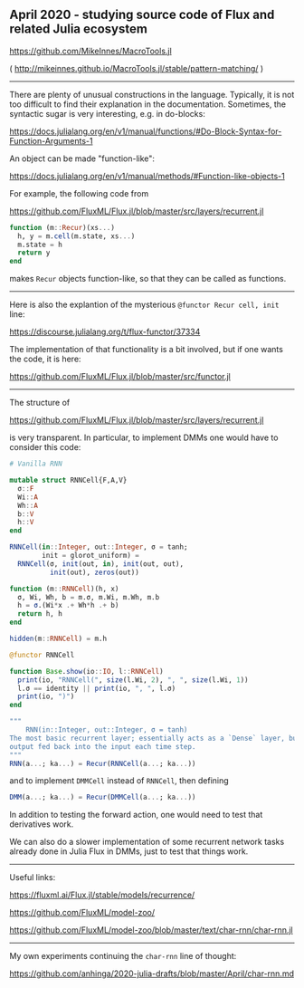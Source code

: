 ## April 2020 - studying source code of Flux and related Julia ecosystem

https://github.com/MikeInnes/MacroTools.jl

( http://mikeinnes.github.io/MacroTools.jl/stable/pattern-matching/ )

---

There are plenty of unusual constructions in the language. Typically, it is not too difficult to find their explanation in the documentation. Sometimes, the syntactic sugar is very interesting, e.g. in do-blocks:

https://docs.julialang.org/en/v1/manual/functions/#Do-Block-Syntax-for-Function-Arguments-1

An object can be made "function-like":

https://docs.julialang.org/en/v1/manual/methods/#Function-like-objects-1

For example, the following code from

https://github.com/FluxML/Flux.jl/blob/master/src/layers/recurrent.jl

```julia
function (m::Recur)(xs...)
  h, y = m.cell(m.state, xs...)
  m.state = h
  return y
end
```

makes `Recur` objects function-like, so that they can be called as functions.

---

Here is also the explantion of the mysterious ```@functor Recur cell, init``` line:

https://discourse.julialang.org/t/flux-functor/37334

The implementation of that functionality is a bit involved, but if one wants the code, it is here:

https://github.com/FluxML/Flux.jl/blob/master/src/functor.jl

---

The structure of

https://github.com/FluxML/Flux.jl/blob/master/src/layers/recurrent.jl

is very transparent. In particular, to implement DMMs one would have to consider this code:

```julia
# Vanilla RNN

mutable struct RNNCell{F,A,V}
  σ::F
  Wi::A
  Wh::A
  b::V
  h::V
end

RNNCell(in::Integer, out::Integer, σ = tanh;
        init = glorot_uniform) =
  RNNCell(σ, init(out, in), init(out, out),
          init(out), zeros(out))

function (m::RNNCell)(h, x)
  σ, Wi, Wh, b = m.σ, m.Wi, m.Wh, m.b
  h = σ.(Wi*x .+ Wh*h .+ b)
  return h, h
end

hidden(m::RNNCell) = m.h

@functor RNNCell

function Base.show(io::IO, l::RNNCell)
  print(io, "RNNCell(", size(l.Wi, 2), ", ", size(l.Wi, 1))
  l.σ == identity || print(io, ", ", l.σ)
  print(io, ")")
end

"""
    RNN(in::Integer, out::Integer, σ = tanh)
The most basic recurrent layer; essentially acts as a `Dense` layer, but with the
output fed back into the input each time step.
"""
RNN(a...; ka...) = Recur(RNNCell(a...; ka...))
```

and to implement `DMMCell` instead of `RNNCell`, then defining

```julia
DMM(a...; ka...) = Recur(DMMCell(a...; ka...))
```

In addition to testing the forward action, one would need to test that derivatives work.

We can also do a slower implementation of some recurrent network tasks already done in Julia Flux in DMMs,
just to test that things work.

---

Useful links:

https://fluxml.ai/Flux.jl/stable/models/recurrence/

https://github.com/FluxML/model-zoo/

https://github.com/FluxML/model-zoo/blob/master/text/char-rnn/char-rnn.jl

---

My own experiments continuing the `char-rnn` line of thought:

https://github.com/anhinga/2020-julia-drafts/blob/master/April/char-rnn.md
